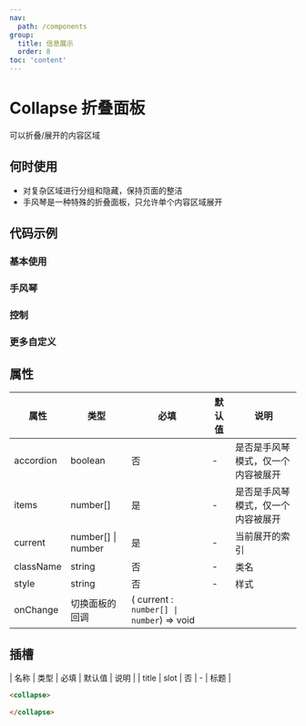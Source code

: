 ```yaml
---
nav:
  path: /components
group:
  title: 信息展示
  order: 8
toc: 'content'
---
```


# Collapse 折叠面板
可以折叠/展开的内容区域
## 何时使用
- 对复杂区域进行分组和隐藏，保持页面的整洁
- 手风琴是一种特殊的折叠面板，只允许单个内容区域展开

## 代码示例

### 基本使用
<code src='../../demo/pages/Collapse'></code>

### 手风琴

<code src='../../demo/pages/CollapseAccordion'></code>

### 控制

<code src='../../demo/pages/CollapseControl'></code>

### 更多自定义

<code src='../../demo/pages/CollapseCustom'></code>


## 属性

| 属性 | 类型 | 必填 | 默认值 | 说明 |
| -----|-----|-----|-----|----- |
| accordion | boolean | 否 | - | 是否是手风琴模式，仅一个内容被展开 |
| items | number[] | 是 | - | 是否是手风琴模式，仅一个内容被展开 |
| current | number[] \| number | 是 | - | 当前展开的索引 |
| className | string | 否 | - | 类名 |
| style | string | 否 | - | 样式 |
| onChange | 切换面板的回调 | ( current : `number[] \| number`) => void |

## 插槽
| 名称 | 类型 | 必填 | 默认值 | 说明 |
| title | slot | 否 | - | 标题 |

```html
<collapse>
  
</collapse>
```